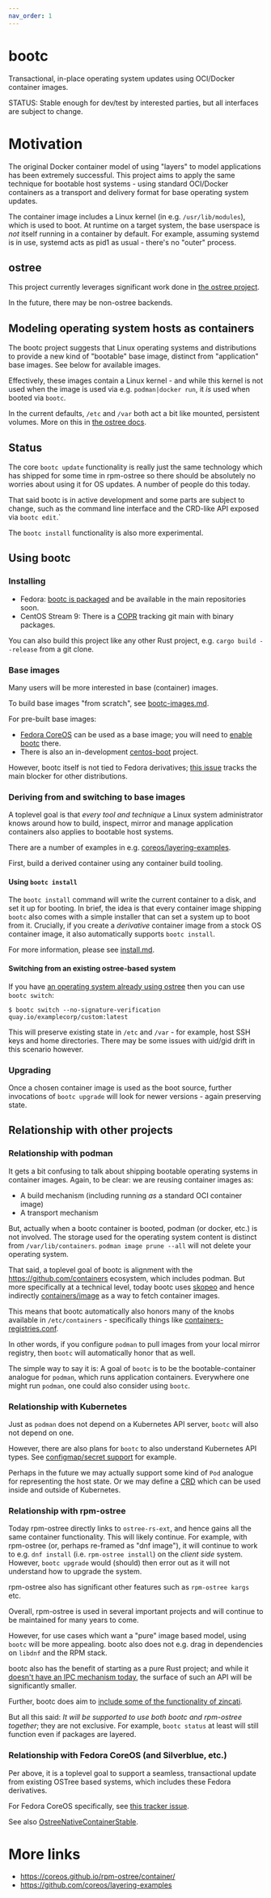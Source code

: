 ```yaml
---
nav_order: 1
---
```


# bootc

Transactional, in-place operating system updates using OCI/Docker container images.

STATUS: Stable enough for dev/test by interested parties, but all interfaces are subject to change.

# Motivation

The original Docker container model of using "layers" to model
applications has been extremely successful.  This project
aims to apply the same technique for bootable host systems - using
standard OCI/Docker containers as a transport and delivery format
for base operating system updates.

The container image includes a Linux kernel (in e.g. `/usr/lib/modules`),
which is used to boot.  At runtime on a target system, the base userspace is
*not* itself running in a container by default.  For example, assuming
systemd is in use, systemd acts as pid1 as usual - there's no "outer" process.

## ostree

This project currently leverages significant work done in
[the ostree project](https://github.com/ostreedev/ostree-rs-ext/).

In the future, there may be non-ostree backends.

## Modeling operating system hosts as containers

The bootc project suggests that Linux operating systems and distributions
to provide a new kind of "bootable" base image, distinct from "application"
base images.  See below for available images.

Effectively, these images contain a Linux kernel - and while this kernel
is not used when the image is used via e.g. `podman|docker run`, it *is*
used when booted via `bootc`.

In the current defaults, `/etc` and `/var` both act a bit like
mounted, persistent volumes.
More on this in [the ostree docs](https://ostreedev.github.io/ostree/adapting-existing/#system-layout).

## Status

The core `bootc update` functionality is really just the same
technology which has shipped for some time in rpm-ostree so there
should be absolutely no worries about using it for OS updates.
A number of people do this today.

That said bootc is in active development and some parts
are subject to change, such as the command line interface and
the CRD-like API exposed via `bootc edit`.`

The `bootc install` functionality is also more experimental.

## Using bootc

### Installing

 * Fedora: [bootc is packaged](https://bodhi.fedoraproject.org/updates/?packages=bootc) and be available in the main repositories soon.
 * CentOS Stream 9: There is a [COPR](https://copr.fedorainfracloud.org/coprs/rhcontainerbot/bootc/) tracking git main with binary packages.

You can also build this project like any other Rust project, e.g. `cargo build --release` from a git clone.

### Base images

Many users will be more interested in base (container) images.

To build base images "from scratch", see [bootc-images.md](bootc-images.md).

For pre-built base images:

* [Fedora CoreOS](https://quay.io/repository/fedora/fedora-coreos) can be used as a base image; you will need to [enable bootc](https://github.com/coreos/rpm-ostree/blob/main/docs/bootc.md) there.
* There is also an in-development [centos-boot](https://github.com/centos/centos-boot) project.

However, bootc itself is not tied to Fedora derivatives; [this issue](https://github.com/coreos/bootupd/issues/468) tracks the main blocker for other distributions.

### Deriving from and switching to base images

A toplevel goal is that *every tool and technique* a Linux system
administrator knows around how to build, inspect, mirror and manage
application containers also applies to bootable host systems.

There are a number of examples in e.g. [coreos/layering-examples](https://github.com/coreos/layering-examples).

First, build a derived container using any container build tooling.

#### Using `bootc install`

The `bootc install` command will write the current container to a disk, and set it up for booting.
In brief, the idea is that every container image shipping `bootc` also comes with a simple
installer that can set a system up to boot from it.  Crucially, if you create a 
*derivative* container image from a stock OS container image, it also automatically supports `bootc install`.

For more information, please see [install.md](install.md).

#### Switching from an existing ostree-based system

If you have [an operating system already using ostree](https://ostreedev.github.io/ostree/#operating-systems-and-distributions-using-ostree) then you can use `bootc switch`:

```
$ bootc switch --no-signature-verification quay.io/examplecorp/custom:latest
```

This will preserve existing state in `/etc` and `/var` - for example,
host SSH keys and home directories.  There may be some issues with uid/gid
drift in this scenario however.

### Upgrading

Once a chosen container image is used as the boot source, further
invocations of `bootc upgrade` will look for newer versions - again
preserving state.

## Relationship with other projects

### Relationship with podman

It gets a bit confusing to talk about shipping bootable operating systems in container images.
Again, to be clear: we are reusing container images as:

- A build mechanism (including running *as* a standard OCI container image)
- A transport mechanism

But, actually when a bootc container is booted, podman (or docker, etc.) is not involved.
The storage used for the operating system content is distinct from `/var/lib/containers`.
`podman image prune --all` will not delete your operating system.

That said, a toplevel goal of bootc is alignment with the https://github.com/containers ecosystem,
which includes podman.  But more specifically at a technical level, today bootc uses
[skopeo](https://github.com/containers/skopeo/) and hence indirectly [containers/image](https://github.com/containers/image)
as a way to fetch container images.

This means that bootc automatically also honors many of the knobs available in `/etc/containers` - specifically
things like [containers-registries.conf](https://github.com/containers/image/blob/main/docs/containers-registries.conf.5.md).

In other words, if you configure `podman` to pull images from your local mirror registry, then `bootc` will automatically honor that as well.

The simple way to say it is: A goal of `bootc` is to be the bootable-container analogue for `podman`, which runs application containers.  Everywhere one might run `podman`, one could also consider using `bootc`. 

### Relationship with Kubernetes

Just as `podman` does not depend on a Kubernetes API server, `bootc` will also not depend on one.

However, there are also plans for `bootc` to also understand Kubernetes API types.  See [configmap/secret support](https://github.com/containers/bootc/issues/22) for example.

Perhaps in the future we may actually support some kind of `Pod` analogue for representing the host state.  Or we may define a [CRD](https://kubernetes.io/docs/concepts/extend-kubernetes/api-extension/custom-resources/) which can be used inside and outside of Kubernetes.

### Relationship with rpm-ostree

Today rpm-ostree directly links to `ostree-rs-ext`, and hence
gains all the same container functionality.  This will likely
continue.  For example, with rpm-ostree (or, perhaps re-framed as
"dnf image"), it will continue to work to e.g. `dnf install`
(i.e. `rpm-ostree install`) on the *client side* system.  However, `bootc upgrade` would
(should) then error out as it will not understand how to upgrade
the system.

rpm-ostree also has significant other features such as
`rpm-ostree kargs` etc.

Overall, rpm-ostree is used in several important projects
and will continue to be maintained for many years to come.

However, for use cases which want a "pure" image based model,
using `bootc` will be more appealing.  bootc also does not
e.g. drag in dependencies on `libdnf` and the RPM stack.

bootc also has the benefit of starting as a pure Rust project;
and while it [doesn't have an IPC mechanism today](https://github.com/containers/bootc/issues/4), the surface
of such an API will be significantly smaller.

Further, bootc does aim to [include some of the functionality of zincati](https://github.com/containers/bootc/issues/5).

But all this said: *It will be supported to use both bootc and rpm-ostree together*; they are not exclusive.
For example, `bootc status` at least will still function even if packages are layered.

### Relationship with Fedora CoreOS (and Silverblue, etc.)

Per above, it is a toplevel goal to support a seamless, transactional update from existing OSTree based systems, which includes these Fedora derivatives.

For Fedora CoreOS specifically, see [this tracker issue](https://github.com/coreos/fedora-coreos-tracker/issues/1446).

See also [OstreeNativeContainerStable](https://fedoraproject.org/wiki/Changes/OstreeNativeContainerStable).

# More links

- https://coreos.github.io/rpm-ostree/container/
- https://github.com/coreos/layering-examples

